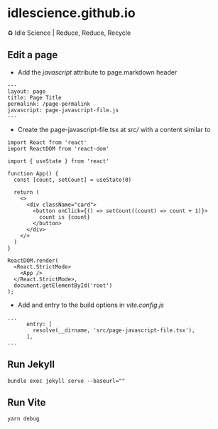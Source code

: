 # idlescience.github.io
♻️ Idle Science | Reduce, Reduce, Recycle

## Edit a page

- Add the *javascript* attribute to page.markdown header
```
---
layout: page
title: Page Title
permalink: /page-permalink
javascript: page-javascript-file.js
---
```

- Create the page-javascript-file.tsx at *src/* with a content similar to
```
import React from 'react'
import ReactDOM from 'react-dom'

import { useState } from 'react'

function App() {
  const [count, setCount] = useState(0)

  return (
    <>
      <div className="card">
        <button onClick={() => setCount((count) => count + 1)}>
          count is {count}
        </button>
      </div>
    </>
  )
}

ReactDOM.render(
  <React.StrictMode>
    <App />
  </React.StrictMode>,
  document.getElementById('root')
);
```

- Add and entry to the build options in *vite.config.js*

```
...
      entry: [
        resolve(__dirname, 'src/page-javascript-file.tsx'),
      ],
...
```

## Run Jekyll
```
bundle exec jekyll serve --baseurl=""
```

## Run Vite
```
yarn debug
```
